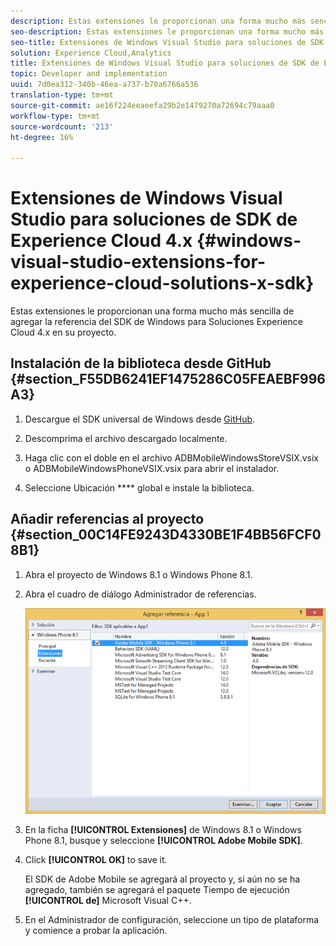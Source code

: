 ```yaml
---
description: Estas extensiones le proporcionan una forma mucho más sencilla de agregar la referencia del SDK de Windows para Soluciones Experience Cloud 4.x en su proyecto.
seo-description: Estas extensiones le proporcionan una forma mucho más sencilla de agregar la referencia del SDK de Windows para Soluciones Experience Cloud 4.x en su proyecto.
seo-title: Extensiones de Windows Visual Studio para soluciones de SDK de Experience Cloud 4.x
solution: Experience Cloud,Analytics
title: Extensiones de Windows Visual Studio para soluciones de SDK de Experience Cloud 4.x
topic: Developer and implementation
uuid: 7d0ea312-340b-46ea-a737-b70a6766a536
translation-type: tm+mt
source-git-commit: ae16f224eeaeefa29b2e1479270a72694c79aaa0
workflow-type: tm+mt
source-wordcount: '213'
ht-degree: 16%

---
```



# Extensiones de Windows Visual Studio para soluciones de SDK de Experience Cloud 4.x {#windows-visual-studio-extensions-for-experience-cloud-solutions-x-sdk}

Estas extensiones le proporcionan una forma mucho más sencilla de agregar la referencia del SDK de Windows para Soluciones Experience Cloud 4.x en su proyecto.

## Instalación de la biblioteca desde GitHub {#section_F55DB6241EF1475286C05FEAEBF996A3}

1. Descargue el SDK universal de Windows desde [GitHub](https://github.com/Adobe-Marketing-Cloud/mobile-services/releases).
1. Descomprima el archivo descargado localmente.
1. Haga clic con el doble en el archivo ADBMobileWindowsStoreVSIX.vsix o ADBMobileWindowsPhoneVSIX.vsix para abrir el instalador.

1. Seleccione Ubicación **** global e instale la biblioteca.

## Añadir referencias al proyecto {#section_00C14FE9243D4330BE1F4BB56FCF08B1}

1. Abra el proyecto de Windows 8.1 o Windows Phone 8.1.
1. Abra el cuadro de diálogo Administrador de referencias.

   ![](assets/ref_manager.png)

1. En la ficha **[!UICONTROL Extensiones]** de Windows 8.1 o Windows Phone 8.1, busque y seleccione **[!UICONTROL Adobe Mobile SDK]**.
1. Click **[!UICONTROL OK]** to save it.

   El SDK de Adobe Mobile se agregará al proyecto y, si aún no se ha agregado, también se agregará el paquete Tiempo de ejecución **[!UICONTROL de]** Microsoft Visual C++.

1. En el Administrador de configuración, seleccione un tipo de plataforma y comience a probar la aplicación.

